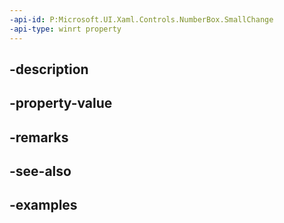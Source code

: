 ```yaml
---
-api-id: P:Microsoft.UI.Xaml.Controls.NumberBox.SmallChange
-api-type: winrt property
---
```


## -description

## -property-value

## -remarks

## -see-also

## -examples

